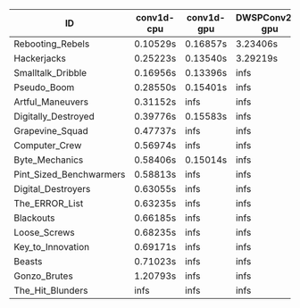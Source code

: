 |ID|conv1d-cpu|conv1d-gpu|DWSPConv2D-gpu|gemm-gpu|avg|
|-|-|-|-|-|-|
|Rebooting_Rebels|0.10529s|0.16857s|3.23406s|1.89465s|1.35064s|
|Hackerjacks|0.25223s|0.13540s|3.29219s|2.07488s|1.43868s|
|Smalltalk_Dribble|0.16956s|0.13396s|infs|2.08516s|infs|
|Pseudo_Boom|0.28550s|0.15401s|infs|4.71221s|infs|
|Artful_Maneuvers|0.31152s|infs|infs|4.69920s|infs|
|Digitally_Destroyed|0.39776s|0.15583s|infs|2.74329s|infs|
|Grapevine_Squad|0.47737s|infs|infs|4.67864s|infs|
|Computer_Crew|0.56974s|infs|infs|4.74610s|infs|
|Byte_Mechanics|0.58406s|0.15014s|infs|4.69569s|infs|
|Pint_Sized_Benchwarmers|0.58813s|infs|infs|4.71546s|infs|
|Digital_Destroyers|0.63055s|infs|infs|4.74752s|infs|
|The_ERROR_List|0.63235s|infs|infs|4.73653s|infs|
|Blackouts|0.66185s|infs|infs|4.75791s|infs|
|Loose_Screws|0.68235s|infs|infs|4.74017s|infs|
|Key_to_Innovation|0.69171s|infs|infs|4.74643s|infs|
|Beasts|0.71023s|infs|infs|4.76180s|infs|
|Gonzo_Brutes|1.20793s|infs|infs|4.76445s|infs|
|The_Hit_Blunders|infs|infs|infs|4.78589s|infs|
